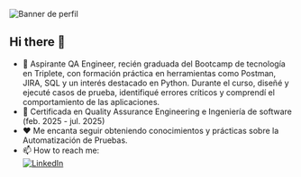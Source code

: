![Banner de perfil](banner.png)
## Hi there 👋

- 🔭 Aspirante QA Engineer, recién graduada del Bootcamp de tecnología en Triplete, con formación práctica en herramientas como Postman, JIRA, SQL y un interés destacado en Python. Durante el curso, diseñé y ejecuté casos de prueba, identifiqué errores críticos y comprendí el comportamiento de las aplicaciones.  
- 🌱 Certificada en Quality Assurance Engineering e Ingeniería de software (feb. 2025 - jul. 2025)  
- ❤️ Me encanta seguir obteniendo conocimientos y prácticas sobre la Automatización de Pruebas.  
- 📫 How to reach me:  
  [![LinkedIn](https://img.shields.io/badge/LinkedIn-blue?style=for-the-badge&logo=linkedin&logoColor=white)](https://www.linkedin.com/in/francis-anahole)
